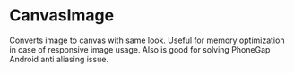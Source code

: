 CanvasImage
===========

Converts image to canvas with same look. Useful for memory optimization in case of responsive image usage. Also is good for solving PhoneGap Android anti aliasing issue.
